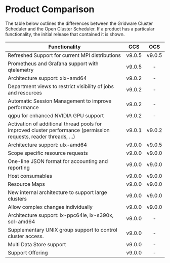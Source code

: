 # Product Comparison

The table below outlines the differences between the Gridware Cluster Scheduler and the Open Cluster Scheduler. If a product has a particular functionality, the initial release that contained it is shown.

| Functionality                                                                                                     |  GCS   |  OCS   |
|-------------------------------------------------------------------------------------------------------------------|:------:|:------:|
| Refreshed Support for current MPI distributions                                                                   | v9.0.5 | v9.0.5 |
| Prometheus and Grafana support with qtelemetry                                                                    | v9.0.5 |   -    |
| Architecture support: xlx-amd64                                                                                   | v9.0.2 |   -    |
| Department views to restrict visibility of jobs and resources                                                     | v9.0.2 |   -    |
| Automatic Session Management to improve performance                                                               | v9.0.2 |   -    |
| qgpu for enhanced NVIDIA GPU support                                                                              | v9.0.2 |   -    |
| Activation of additional thread pools for improved cluster performance (permission requests, reader threads, ...) | v9.0.1 | v9.0.2 |
| Architecture support: ulx-amd64                                                                                   | v9.0.0 | v9.0.5 |
| Scope specific resource requests                                                                                  | v9.0.0 | v9.0.0 |
| One-line JSON format for accounting and reporting                                                                 | v9.0.0 | v9.0.0 |
| Host consumables                                                                                                  | v9.0.0 | v9.0.0 |
| Resource Maps                                                                                                     | v9.0.0 | v9.0.0 |
| New internal architecture to support large clusters                                                               | v9.0.0 | v9.0.0 |
| Allow complex changes individually                                                                                | v9.0.0 | v9.0.0 |
| Architecture support: lx-ppc64le, lx-s390x, sol-amd64                                                             | v9.0.0 |   -    |
| Supplementary UNIX group support to control cluster access.                                                       | v9.0.0 |   -    |
| Multi Data Store support                                                                                          | v9.0.0 |   -    |
| Support Offering                                                                                                  | v9.0.0 |   -    |


[//]: # (Each file has to end with two empty lines)

